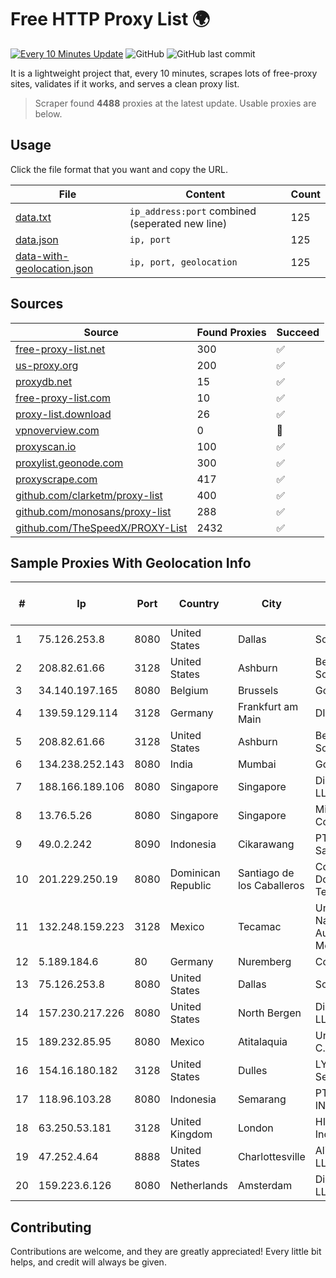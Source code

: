 
# Free HTTP Proxy List 🌍

[![Every 10 Minutes Update](https://github.com/mertguvencli/http-proxy-list/actions/workflows/main.yml/badge.svg?branch=main)](https://github.com/mertguvencli/http-proxy-list/actions/workflows/main.yml)
![GitHub](https://img.shields.io/github/license/mertguvencli/http-proxy-list)
![GitHub last commit](https://img.shields.io/github/last-commit/mertguvencli/http-proxy-list)

It is a lightweight project that, every 10 minutes, scrapes lots of free-proxy sites, validates if it works, and serves a clean proxy list.


> Scraper found **4488** proxies at the latest update. Usable proxies are below.

## Usage

Click the file format that you want and copy the URL.


|File|Content|Count|
|----|-------|-----|
|[data.txt](https://raw.githubusercontent.com/mertguvencli/http-proxy-list/main/proxy-list/data.txt)|`ip_address:port` combined (seperated new line)|125|
|[data.json](https://raw.githubusercontent.com/mertguvencli/http-proxy-list/main/proxy-list/data.json)|`ip, port`|125|
|[data-with-geolocation.json](https://raw.githubusercontent.com/mertguvencli/http-proxy-list/main/proxy-list/data-with-geolocation.json)|`ip, port, geolocation`|125|

## Sources

|Source|Found Proxies|Succeed|
|------|-------------|-------|
|[free-proxy-list.net](https://free-proxy-list.net)|300|✅|
|[us-proxy.org](https://www.us-proxy.org)|200|✅|
|[proxydb.net](http://proxydb.net)|15|✅|
|[free-proxy-list.com](https://free-proxy-list.com/?page=&port=&type%5B%5D=http&type%5B%5D=https&up_time=0&search=Search)|10|✅|
|[proxy-list.download](https://www.proxy-list.download/HTTP)|26|✅|
|[vpnoverview.com](https://vpnoverview.com/privacy/anonymous-browsing/free-proxy-servers)|0|🚫|
|[proxyscan.io](https://www.proxyscan.io)|100|✅|
|[proxylist.geonode.com](https://proxylist.geonode.com/api/proxy-list?limit=300&page=1&sort_by=lastChecked&sort_type=desc&protocols=http,https)|300|✅|
|[proxyscrape.com](https://api.proxyscrape.com/v2/?request=displayproxies&protocol=http&timeout=10000&country=all&ssl=all&anonymity=all)|417|✅|
|[github.com/clarketm/proxy-list](https://raw.githubusercontent.com/clarketm/proxy-list/master/proxy-list-raw.txt)|400|✅|
|[github.com/monosans/proxy-list](https://raw.githubusercontent.com/monosans/proxy-list/main/proxies/http.txt)|288|✅|
|[github.com/TheSpeedX/PROXY-List](https://raw.githubusercontent.com/TheSpeedX/PROXY-List/master/http.txt)|2432|✅|


## Sample Proxies With Geolocation Info

|#|Ip|Port|Country|City|Internet Service Provider|
|-|--|----|-------|----|-------------------------|
|1|75.126.253.8|8080|United States|Dallas|SoftLayer|
|2|208.82.61.66|3128|United States|Ashburn|Bernardi Sounds|
|3|34.140.197.165|8080|Belgium|Brussels|Google LLC|
|4|139.59.129.114|3128|Germany|Frankfurt am Main|DIGITALOCEAN|
|5|208.82.61.66|3128|United States|Ashburn|Bernardi Sounds|
|6|134.238.252.143|8080|India|Mumbai|Google LLC|
|7|188.166.189.106|8080|Singapore|Singapore|DigitalOcean, LLC|
|8|13.76.5.26|8080|Singapore|Singapore|Microsoft Corporation|
|9|49.0.2.242|8090|Indonesia|Cikarawang|PT Usaha Adi Sanggoro|
|10|201.229.250.19|8080|Dominican Republic|Santiago de los Caballeros|Compañía Dominicana de Teléfonos S. A.|
|11|132.248.159.223|3128|Mexico|Tecamac|Universidad Nacional Autonoma de Mexico|
|12|5.189.184.6|80|Germany|Nuremberg|Contabo GmbH|
|13|75.126.253.8|8080|United States|Dallas|SoftLayer|
|14|157.230.217.226|8080|United States|North Bergen|DigitalOcean, LLC|
|15|189.232.85.95|8080|Mexico|Atitalaquia|Uninet S.A. de C.V.|
|16|154.16.180.182|3128|United States|Dulles|LYIT Internet Services|
|17|118.96.103.28|8080|Indonesia|Semarang|PT. TELKOM INDONESIA|
|18|63.250.53.181|3128|United Kingdom|London|HIVELOCITY, Inc.|
|19|47.252.4.64|8888|United States|Charlottesville|Alibaba.com LLC|
|20|159.223.6.126|8080|Netherlands|Amsterdam|DigitalOcean, LLC|



## Contributing

Contributions are welcome, and they are greatly appreciated! Every
little bit helps, and credit will always be given.

